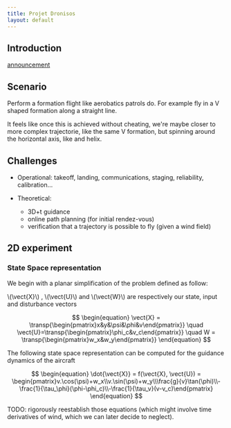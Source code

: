 ```yaml
---
title: Projet Dronisos
layout: default
---
```



## Introduction

[announcement](https://docs.google.com/document/d/1FLXtXxfzXPU8-o3bSRl9ffA2X2acWMpPDPAWWRowjEY/edit)

## Scenario

Perform a formation flight like aerobatics patrols do. For example fly in a V shaped formation along a straight line.

It feels like once this is achieved without cheating, we're maybe closer to more complex trajectorie, like the same V formation, but spinning around the horizontal axis, like and helix.

## Challenges

  - Operational: takeoff, landing, communications, staging, reliability, calibration...
  
  - Theoretical:
    
	- 3D+t guidance
	- online path planning (for initial rendez-vous)
    - verification that a trajectory is possible to fly (given a wind field) 


## 2D experiment

### State Space representation

We begin with a planar simplification of the problem defined as follow:

\\(\vect{X}\\) , \\(\vect{U}\\) and \\(\vect{W}\\) are respectively our state, input and disturbance vectors

$$
\begin{equation}
  \vect{X} = \transp{\begin{pmatrix}x&y&\psi&\phi&v\end{pmatrix}} \quad \vect{U}=\transp{\begin{pmatrix}\phi_c&v_c\end{pmatrix}} \quad W = \transp{\begin{pmatrix}w_x&w_y\end{pmatrix}} 
\end{equation}
$$


The following state space representation can be computed for the guidance dynamics of the aircraft

$$
\begin{equation}
  \dot{\vect{X}} = f(\vect{X}, \vect{U}) = \begin{pmatrix}v.\cos(\psi)+w_x\\v.\sin(\psi)+w_y\\\frac{g}{v}\tan(\phi)\\-\frac{1}{\tau_\phi}(\phi-\phi_c)\\-\frac{1}{\tau_v}(v-v_c)\end{pmatrix}
\end{equation}
$$


TODO: rigorously reestablish those equations (which might involve time derivatives of wind, which we can later decide to neglect).


